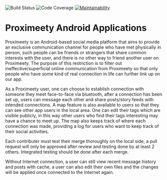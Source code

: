 ![Build Status](https://img.shields.io/cirrus/github/Proximeety/ProximeetyApp)
![Code Coverage](https://img.shields.io/codeclimate/coverage/Proximeety/ProximeetyApp)
[![Maintainability](https://api.codeclimate.com/v1/badges/e804775d6b20006a3778/maintainability)](https://codeclimate.com/github/Proximeety/ProximeetyApp)

# Proximeety Android Applications

Proximeety is an Android-based social media platform that aims to provide an exclusive communication
channel for people who have met physically in person, such people can be friends or strangers that
share common interests with the user, and there is no other way to friend another user on
Proximeety. The purpose of this restriction is to filter out ineffective/superficial online
communication from Proximeety so that only people who have some kind of real connection in life can
further link up on our app.

As a Proximeety user, one can choose to establish connection with someone they meet face-to-face via
bluetooth, after a connection has been set up, users can message each other and share posts/story
feeds with intended connections. A map feature is also available to users so that they can see other
app users in the local area. One can edit their tags which are visible publicly, in this way other
users who find their tags interesting may have a chance to meet up. The map also keeps track of
where each connection was made, providing a log for users who want to keep track of their social
activities.

Each contributer must test their merge thoroughly on the local side, a pull request will only be
approved after review and testing done by at least 2 others. Integrated testing should be done after
each merge.

Without Internet connection, a user can still view recent message history and posts with cache, a
user can also edit their own files and the changes will be applied once connected to the Internet
again.

